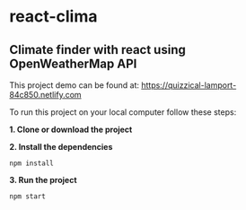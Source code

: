 # react-clima
Climate finder with react using OpenWeatherMap API
---

This project demo can be found at:
https://quizzical-lamport-84c850.netlify.com

To run this project on your local computer follow these steps:

**1. Clone or download the project**

**2. Install the dependencies**
```
npm install
```

**3. Run the project**
```
npm start
```


